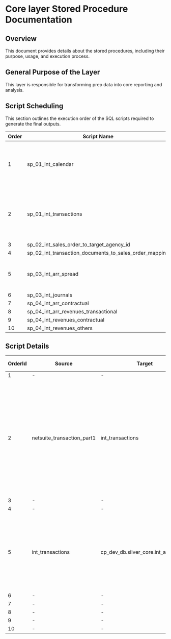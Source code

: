 # Core layer Stored Procedure Documentation

## Overview
This document provides details about the stored procedures, including their purpose, usage, and execution process.

## General Purpose of the Layer
This layer is responsible for transforming prep data into core reporting and analysis.

## Script Scheduling
This section outlines the execution order of the SQL scripts required to generate the final outputs.

| Order | Script Name                                                | Purpose                                                                                         |
|-------|------------------------------------------------------------|-------------------------------------------------------------------------------------------------|
| 1     | sp_01_int_calendar                                         | This script creates a calendar table which has every month from 1950 to 2050                                                                                            |
| 2     | sp_01_int_transactions                                     | Creates a single source of truth for Sales Orders, Return Authorizations, and Credit Memos.     |
| 3     | sp_02_int_sales_order_to_target_agency_id                  | -                                                                                               |
| 4     | sp_02_int_transaction_documents_to_sales_order_mapping     | -                                                                                               |
| 5     | sp_03_int_arr_spread                                       | Creates the ARR spreading based on internal CP logic.                                           |
| 6     | sp_03_int_journals                                         | -                                                                                               |
| 7     | sp_04_int_arr_contractual                                  | -                                                                                               |
| 8     | sp_04_int_arr_revenues_transactional                       | -                                                                                               |
| 9     | sp_04_int_revenues_contractual                             | -                                                                                               |
| 10    | sp_04_int_revenues_others                                  | -                                                                                               |

## Script Details

| OrderId | Source                         | Target                                 | Summarisation Logic                                                                                                                                                       |
|-------|--------------------------------|----------------------------------------|---------------------------------------------------------------------------------------------------------------------------------------------------------------------------|
| 1     | -                              | -                                      | -                                                                                                                                                                         |
| 2     | netsuite_transaction_part1     | int_transactions                       | • Transaction Classification <br> • Join transactions with transaction line <br> • Data Cleaning & Preparation <br> • Get data of: <br> - Revenue class <br> - Item <br> - Product suite <br> - Product subtype <br> - Entity <br> - Customer |
| 3     | -                              | -                                      | -                                                                                                                                                                         |
| 4     | -                              | -                                      | -                                                                                                                                                                         |
| 5     | int_transactions               | cp_dev_db.silver_core.int_arr_spread   | • Revenue Type Classification <br> • Sales Order Number Mapping <br> • Calculate ARR and MRR <br> • Find the spread dates, period, and amount                            |
| 6     | -                              | -                                      | -                                                                                                                                                                         |
| 7     | -                              | -                                      | -                                                                                                                                                                         |
| 8     | -                              | -                                      | -                                                                                                                                                                         |
| 9     | -                              | -                                      | -                                                                                                                                                                         |
| 10    | -                              | -                                      | -                                                                                                                                                                         |
